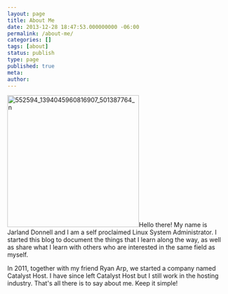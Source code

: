 ```yaml
---
layout: page
title: About Me
date: 2013-12-28 18:47:53.000000000 -06:00
permalink: /about-me/
categories: []
tags: [about]
status: publish
type: page
published: true
meta:
author: 
---
```

<p><a href="http://jarland.me/wp-content/uploads/2014/05/552594_1394045960816907_501387764_n.jpg"><img class="alignleft wp-image-35 size-medium" src="assets/552594_1394045960816907_501387764_n-300x300.jpg" alt="552594_1394045960816907_501387764_n" width="300" height="300" /></a>Hello there! My name is Jarland Donnell and I am a self proclaimed Linux System Administrator. I started this blog to document the things that I learn along the way, as well as share what I learn with others who are interested in the same field as myself.</p>
<p>In 2011, together with my friend Ryan Arp, we started a company named Catalyst Host. I have since left Catalyst Host but I still work in the hosting industry. That's all there is to say about me. Keep it simple!</p>
